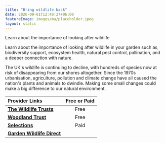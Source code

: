 ```yaml
---
title: "Bring wildlife back"
date: 2020-09-01T12:49:27+06:00
featureImage: images/ma/placeholder.jpeg
layout: static
---
```


Learn about the importance of looking after wildlife

Learn about the importance of looking after wildlife in your garden such as, biodiversity support, ecosystem health, natural pest control, pollination, and a deeper connection with nature.

The UK's wildlife is continuing to decline, with hundreds of species now at risk of disappearing from our shores altogether.  Since the 1970s urbanisation, agriculture, pollution and climate change have all caused the nation's plants and animals to dwindle. Making some small changes could make a big difference to our natural environment.

| Provider Links      | Free or Paid  |  
| :-----------          | :--------------:      |  
| [**The Wildlife Trusts**](https://www.wildlifetrusts.org/) | Free | 
| [**Woodland Trust**](https://www.woodlandtrust.org.uk/) | Free | 
| [**Selections**](https://www.selections.com/birds-and-wildlife/wildlife-habitats-houses) | Paid | 
| [**Garden Wildlife Direct**](https://www.gardenwildlifedirect.co.uk/) |  | 
  

<br/><br/>






